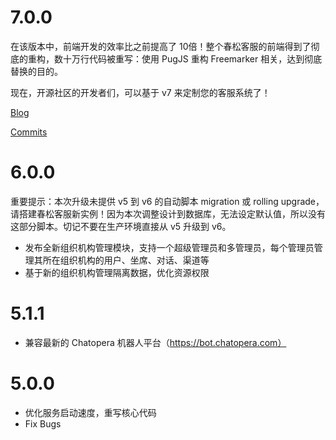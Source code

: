 # 7.0.0

在该版本中，前端开发的效率比之前提高了 10倍！整个春松客服的前端得到了彻底的重构，数十万行代码被重写：使用 PugJS 重构 Freemarker 相关，达到彻底替换的目的。

现在，开源社区的开发者们，可以基于 v7 来定制您的客服系统了！

[Blog](https://chatopera.blog.csdn.net/article/details/113786505)

[Commits](https://github.com/chatopera/cskefu/issues/406)

# 6.0.0

重要提示：本次升级未提供 v5 到 v6 的自动脚本 migration 或 rolling upgrade，请搭建春松客服新实例！因为本次调整设计到数据库，无法设定默认值，所以没有这部分脚本。切记不要在生产环境直接从 v5 升级到 v6。

- 发布全新组织机构管理模块，支持一个超级管理员和多管理员，每个管理员管理其所在组织机构的用户、坐席、对话、渠道等
- 基于新的组织机构管理隔离数据，优化资源权限

# 5.1.1

- 兼容最新的 Chatopera 机器人平台（https://bot.chatopera.com）

# 5.0.0

- 优化服务启动速度，重写核心代码
- Fix Bugs
